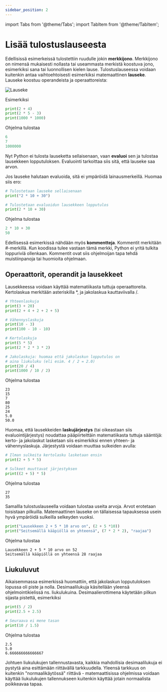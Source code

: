 ```yaml
---
sidebar_position: 2
---
```

import Tabs from '@theme/Tabs';
import TabItem from '@theme/TabItem';

# Lisää tulostuslauseesta

Edellisissä esimerkeissä tulostettiin ruudulle jokin **merkkijono**. Merkkijono on nimensä mukaisesti nollasta tai useammasta merkistä koostuva jono, esimerkiksi sana tai luonnollisen kielen lause. Tulostuslauseessa voidaan kuitenkin antaa vaihtoehtoisesti esimerkiksi matemaattinen **lauseke**. Lauseke koostuu operandeista ja operaattoreista:

![Lauseke](/img/img-fi/w1-2.png)

Esimerkiksi

```python 
print(2 + 4)
print(2 * 5 - 3)
print(1000 * 1000)
 ```

Ohjelma tulostaa
```python 
6
7
1000000
 ```

Nyt Python ei tulosta lauseketta sellaisenaan, vaan **evaluoi** sen ja tulostaa lausekkeen lopputuloksen. Evaluointi tarkoittaa siis sitä, että lauseke saa arvon.

Jos lauseke halutaan evaluoida, sitä ei ympäröidä lainausmerkeillä. Huomaa siis ero:

```python 
# Tulostetaan lauseke sellaisenaan
print("2 * 10 + 30")

# Tulostetaan evaluoidun lausekkeen lopputulos
print(2 * 10 + 30)
 ```

Ohjelma tulostaa
```python 
2 * 10 + 30
50
 ```

Edellisessä esimerkissä nähdään myös **kommentteja**. Kommentit merkitään #-merkillä. Kun koodissa tulee vastaan tämä merkki, Python ei yritä tulkita loppuriviä ollenkaan. Kommentit ovat siis ohjelmoijan tapa tehdä muistiinpanoja tai huomioita ohjelmaan.

## Operaattorit, operandit ja lausekkeet

Lausekkeessa voidaan käyttää matematiikasta tuttuja operaattoreita. Kertolaskua merkitään asteriskilla *, ja jakolaskua kauttaviivalla /.

```python 
# Yhteenlaskuja
print(3 + 20)
print(2 + 4 + 2 + 2 + 5)

# Vähennyslaskuja
print(10 - 3)
print(100 - 10 - 10)

# Kertolaskuja
print(5 * 5)
print(2 * 2 * 3 * 2)

# Jakolaskuja: huomaa että jakolaskun lopputulos on 
# aina liukuluku (eli esim. 4 / 2 = 2.0)
print(20 / 4)
print(1000 / 10 / 2)
 ```

Ohjelma tulostaa
``` 
23
15
7
80
25
24
5.0
50.0
 ```

Huomaa, että lausekkeiden **laskujärjestys** (tai oikeastaan siis evaluointijärjestys) noudattaa pääpiirteittäin matematiikasta tuttuja sääntöjä: kerto- ja jakolaskut lasketaan siis esimerkiksi ennen yhteen- ja vähennyslaskuja. Järjestystä voidaan muuttaa sulkeiden avulla:

```python 
# Ilman sulkeita kertolasku lasketaan ensin
print(2 + 5 * 5)

# Sulkeet muuttavat järjestyksen
print((2 + 5) * 5)
 ```

Ohjelma tulostaa
``` 
27
35
 ```

Samallla tulostuslauseella voidaan tulostaa useita arvoja. Arvot erotetaan toisistaan pilkuilla. Matemaattinen lauseke on tällaisessa tapauksessa usein hyvä ympäröidä sulkeilla selkeyden vuoksi.

```python 
print("Lausekkeen 2 + 5 * 10 arvo on", (2 + 5 *10))
print("Seitsemällä kääpiöllä on yhteensä", (7 * 2 * 2), "raajaa")
 ```

Ohjelma tulostaa
``` 
Lausekkeen 2 + 5 * 10 arvo on 52
Seitsemällä kääpiöllä on yhteensä 28 raajaa
 ```

## Liukuluvut

Aikaisemmassa esimerkissä huomattiin, että jakolaskun lopputuloksen lopussa oli piste ja nolla. Desimaalilukuja käsitellään yleensä ohjelmointikielissä ns. liukulukuina. Desimaalierottimena käytetään pilkun sijasta pistettä, esimerkiksi

```python 
print(5 / 2)
print(2.5 + 2.5)

# Seuraava ei mene tasan
print(10 / 1.5)
 ```

Ohjelma tulostaa
``` 
2.5
5.0
6.666666666666667
 ```

Johtuen liukulukujen tallennustavasta, kaikkia mahdollisia desimaalilukuja ei pystytä aina esittämään riittävällä tarkkuudella. Yleensä tarkkuus on kuitenkin "normaalikäytössä" riittävä - matemaattisissa ohjelmissa voidaan käyttää liukulukujen tallennukseen kuitenkin käyttää jotain normaalista poikkeavaa tapaa.